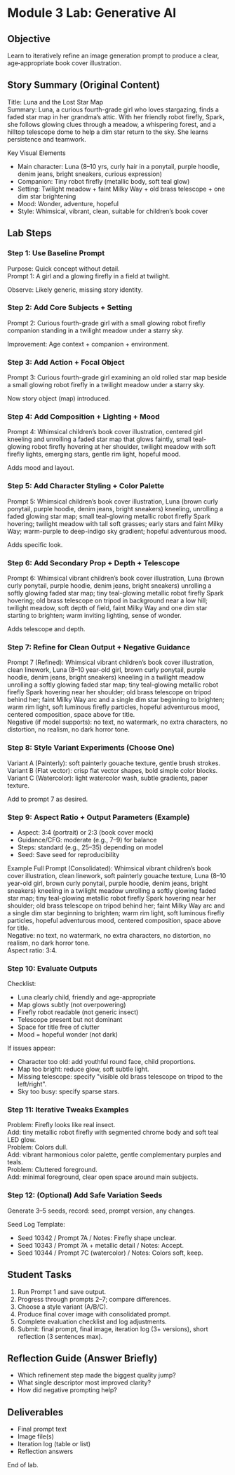 # Module 3 Lab: Generative AI

## Objective
Learn to iteratively refine an image generation prompt to produce a clear, age‑appropriate book cover illustration.

## Story Summary (Original Content)
Title: Luna and the Lost Star Map  
Summary: Luna, a curious fourth-grade girl who loves stargazing, finds a faded star map in her grandma’s attic. With her friendly robot firefly, Spark, she follows glowing clues through a meadow, a whispering forest, and a hilltop telescope dome to help a dim star return to the sky. She learns persistence and teamwork.

Key Visual Elements
- Main character: Luna (8–10 yrs, curly hair in a ponytail, purple hoodie, denim jeans, bright sneakers, curious expression)
- Companion: Tiny robot firefly (metallic body, soft teal glow)
- Setting: Twilight meadow + faint Milky Way + old brass telescope + one dim star brightening
- Mood: Wonder, adventure, hopeful
- Style: Whimsical, vibrant, clean, suitable for children’s book cover

## Lab Steps

### Step 1: Use Baseline Prompt
Purpose: Quick concept without detail.  
Prompt 1: A girl and a glowing firefly in a field at twilight.

Observe: Likely generic, missing story identity.

### Step 2: Add Core Subjects + Setting
Prompt 2: Curious fourth-grade girl with a small glowing robot firefly companion standing in a twilight meadow under a starry sky.

Improvement: Age context + companion + environment.

### Step 3: Add Action + Focal Object
Prompt 3: Curious fourth-grade girl examining an old rolled star map beside a small glowing robot firefly in a twilight meadow under a starry sky.

Now story object (map) introduced.

### Step 4: Add Composition + Lighting + Mood
Prompt 4: Whimsical children’s book cover illustration, centered girl kneeling and unrolling a faded star map that glows faintly, small teal-glowing robot firefly hovering at her shoulder, twilight meadow with soft firefly lights, emerging stars, gentle rim light, hopeful mood.

Adds mood and layout.

### Step 5: Add Character Styling + Color Palette
Prompt 5: Whimsical children’s book cover illustration, Luna (brown curly ponytail, purple hoodie, denim jeans, bright sneakers) kneeling, unrolling a faded glowing star map; small teal-glowing metallic robot firefly Spark hovering; twilight meadow with tall soft grasses; early stars and faint Milky Way; warm-purple to deep-indigo sky gradient; hopeful adventurous mood.

Adds specific look.

### Step 6: Add Secondary Prop + Depth + Telescope
Prompt 6: Whimsical vibrant children’s book cover illustration, Luna (brown curly ponytail, purple hoodie, denim jeans, bright sneakers) unrolling a softly glowing faded star map; tiny teal-glowing metallic robot firefly Spark hovering; old brass telescope on tripod in background near a low hill; twilight meadow, soft depth of field, faint Milky Way and one dim star starting to brighten; warm inviting lighting, sense of wonder.

Adds telescope and depth.

### Step 7: Refine for Clean Output + Negative Guidance
Prompt 7 (Refined): Whimsical vibrant children’s book cover illustration, clean linework, Luna (8–10 year-old girl, brown curly ponytail, purple hoodie, denim jeans, bright sneakers) kneeling in a twilight meadow unrolling a softly glowing faded star map; tiny teal-glowing metallic robot firefly Spark hovering near her shoulder; old brass telescope on tripod behind her; faint Milky Way arc and a single dim star beginning to brighten; warm rim light, soft luminous firefly particles, hopeful adventurous mood, centered composition, space above for title.  
Negative (if model supports): no text, no watermark, no extra characters, no distortion, no realism, no dark horror tone.

### Step 8: Style Variant Experiments (Choose One)
Variant A (Painterly): soft painterly gouache texture, gentle brush strokes.  
Variant B (Flat vector): crisp flat vector shapes, bold simple color blocks.  
Variant C (Watercolor): light watercolor wash, subtle gradients, paper texture.  

Add to prompt 7 as desired.

### Step 9: Aspect Ratio + Output Parameters (Example)
- Aspect: 3:4 (portrait) or 2:3 (book cover mock)
- Guidance/CFG: moderate (e.g., 7–9) for balance
- Steps: standard (e.g., 25–35) depending on model
- Seed: Save seed for reproducibility

Example Full Prompt (Consolidated):
Whimsical vibrant children’s book cover illustration, clean linework, soft painterly gouache texture, Luna (8–10 year-old girl, brown curly ponytail, purple hoodie, denim jeans, bright sneakers) kneeling in a twilight meadow unrolling a softly glowing faded star map; tiny teal-glowing metallic robot firefly Spark hovering near her shoulder; old brass telescope on tripod behind her; faint Milky Way arc and a single dim star beginning to brighten; warm rim light, soft luminous firefly particles, hopeful adventurous mood, centered composition, space above for title.  
Negative: no text, no watermark, no extra characters, no distortion, no realism, no dark horror tone.  
Aspect ratio: 3:4.

### Step 10: Evaluate Outputs
Checklist:
- Luna clearly child, friendly and age-appropriate
- Map glows subtly (not overpowering)
- Firefly robot readable (not generic insect)
- Telescope present but not dominant
- Space for title free of clutter
- Mood = hopeful wonder (not dark)

If issues appear:
- Character too old: add youthful round face, child proportions.
- Map too bright: reduce glow, soft subtle light.
- Missing telescope: specify "visible old brass telescope on tripod to the left/right".
- Sky too busy: specify sparse stars.

### Step 11: Iterative Tweaks Examples
Problem: Firefly looks like real insect.  
Add: tiny metallic robot firefly with segmented chrome body and soft teal LED glow.  
Problem: Colors dull.  
Add: vibrant harmonious color palette, gentle complementary purples and teals.  
Problem: Cluttered foreground.  
Add: minimal foreground, clear open space around main subjects.

### Step 12: (Optional) Add Safe Variation Seeds
Generate 3–5 seeds, record: seed, prompt version, any changes.

Seed Log Template:
- Seed 10342 / Prompt 7A / Notes: Firefly shape unclear.
- Seed 10343 / Prompt 7A + metallic detail / Notes: Accept.
- Seed 10344 / Prompt 7C (watercolor) / Notes: Colors soft, keep.

## Student Tasks
1. Run Prompt 1 and save output.  
2. Progress through prompts 2–7; compare differences.  
3. Choose a style variant (A/B/C).  
4. Produce final cover image with consolidated prompt.  
5. Complete evaluation checklist and log adjustments.  
6. Submit: final prompt, final image, iteration log (3+ versions), short reflection (3 sentences max).

## Reflection Guide (Answer Briefly)
- Which refinement step made the biggest quality jump?  
- What single descriptor most improved clarity?  
- How did negative prompting help?

## Deliverables
- Final prompt text
- Image file(s)
- Iteration log (table or list)
- Reflection answers

End of lab.
